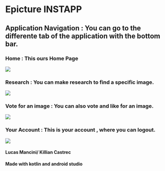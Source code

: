 # Epicture INSTAPP


## Application Navigation : You can go to the differente tab of the application with the bottom bar.


### Home : This ours Home Page

![](https://i.imgur.com/OL2HLOt.png)


### Research :  You can make research to find a specific image.

![](https://i.imgur.com/LoLOz4N.png) 






### Vote for an image : You can also vote and like for an image. 


![](https://i.imgur.com/BrHcUzA.png)


### Your Account : This is your account , where you can logout.


![](https://i.imgur.com/5TgdOdq.png)



#### Lucas Mancini/ Killian Castrec


#### Made with kotlin and android studio
